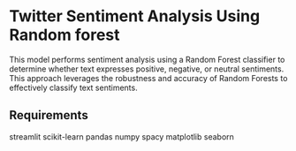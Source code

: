 # Twitter Sentiment Analysis Using Random forest
This model performs sentiment analysis using a Random Forest classifier to determine whether text expresses positive, negative, or neutral sentiments. This approach leverages the robustness and accuracy of Random Forests to effectively classify text sentiments.

## Requirements
streamlit
scikit-learn
pandas
numpy
spacy
matplotlib
seaborn